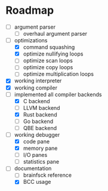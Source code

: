 # Roadmap

- [ ] argument parser
	- [ ] overhaul argument parser
- [ ] optimizations
	- [x] command squashing
	- [x] optimize nullifying loops
	- [ ] optimize scan loops
	- [ ] optimize copy loops
	- [ ] optimize multiplication loops
- [x] working interpreter
- [x] working compiler
- [ ] implemented all compiler backends
	- [x] C backend
	- [ ] LLVM backend
	- [x] Rust backend
	- [ ] Go backend
	- [ ] QBE backend
- [ ] working debugger
	- [x] code pane
	- [x] memory pane
	- [ ] I/O panes
	- [ ] statistics pane
- [ ] documentation
	- [ ] brainfsck reference
	- [x] BCC usage
